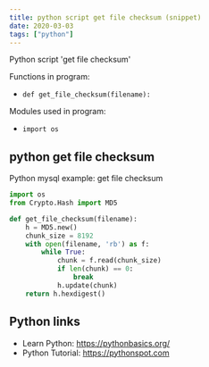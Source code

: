 ```yaml
---
title: python script get file checksum (snippet)
date: 2020-03-03
tags: ["python"]
---
```

Python script 'get file checksum'

Functions in program: 
* `def get_file_checksum(filename):`

Modules used in program: 
* `import os`

## python get file checksum

Python mysql example: get file checksum

```python
import os
from Crypto.Hash import MD5

def get_file_checksum(filename):
    h = MD5.new()
    chunk_size = 8192
    with open(filename, 'rb') as f:
        while True:
            chunk = f.read(chunk_size)
            if len(chunk) == 0:
                break
            h.update(chunk)
    return h.hexdigest()

```

## Python links

- Learn Python: https://pythonbasics.org/
- Python Tutorial: https://pythonspot.com
